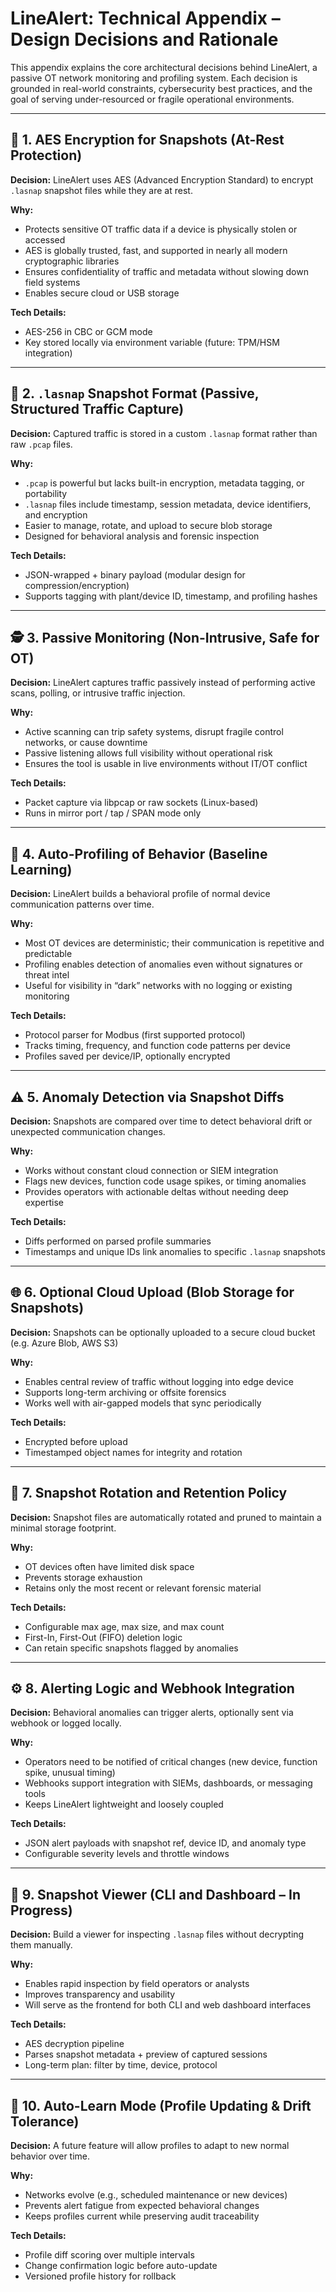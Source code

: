 # LineAlert: Technical Appendix – Design Decisions and Rationale

This appendix explains the core architectural decisions behind LineAlert, a passive OT network monitoring and profiling system. Each decision is grounded in real-world constraints, cybersecurity best practices, and the goal of serving under-resourced or fragile operational environments.

---

## 🔐 1. AES Encryption for Snapshots (At-Rest Protection)

**Decision:** LineAlert uses AES (Advanced Encryption Standard) to encrypt `.lasnap` snapshot files while they are at rest.

**Why:**
- Protects sensitive OT traffic data if a device is physically stolen or accessed
- AES is globally trusted, fast, and supported in nearly all modern cryptographic libraries
- Ensures confidentiality of traffic and metadata without slowing down field systems
- Enables secure cloud or USB storage

**Tech Details:**
- AES-256 in CBC or GCM mode
- Key stored locally via environment variable (future: TPM/HSM integration)

---

## 📸 2. `.lasnap` Snapshot Format (Passive, Structured Traffic Capture)

**Decision:** Captured traffic is stored in a custom `.lasnap` format rather than raw `.pcap` files.

**Why:**
- `.pcap` is powerful but lacks built-in encryption, metadata tagging, or portability
- `.lasnap` files include timestamp, session metadata, device identifiers, and encryption
- Easier to manage, rotate, and upload to secure blob storage
- Designed for behavioral analysis and forensic inspection

**Tech Details:**
- JSON-wrapped + binary payload (modular design for compression/encryption)
- Supports tagging with plant/device ID, timestamp, and profiling hashes

---

## 🕵️ 3. Passive Monitoring (Non-Intrusive, Safe for OT)

**Decision:** LineAlert captures traffic passively instead of performing active scans, polling, or intrusive traffic injection.

**Why:**
- Active scanning can trip safety systems, disrupt fragile control networks, or cause downtime
- Passive listening allows full visibility without operational risk
- Ensures the tool is usable in live environments without IT/OT conflict

**Tech Details:**
- Packet capture via libpcap or raw sockets (Linux-based)
- Runs in mirror port / tap / SPAN mode only

---

## 🧠 4. Auto-Profiling of Behavior (Baseline Learning)

**Decision:** LineAlert builds a behavioral profile of normal device communication patterns over time.

**Why:**
- Most OT devices are deterministic; their communication is repetitive and predictable
- Profiling enables detection of anomalies even without signatures or threat intel
- Useful for visibility in “dark” networks with no logging or existing monitoring

**Tech Details:**
- Protocol parser for Modbus (first supported protocol)
- Tracks timing, frequency, and function code patterns per device
- Profiles saved per device/IP, optionally encrypted

---

## ⚠️ 5. Anomaly Detection via Snapshot Diffs

**Decision:** Snapshots are compared over time to detect behavioral drift or unexpected communication changes.

**Why:**
- Works without constant cloud connection or SIEM integration
- Flags new devices, function code usage spikes, or timing anomalies
- Provides operators with actionable deltas without needing deep expertise

**Tech Details:**
- Diffs performed on parsed profile summaries
- Timestamps and unique IDs link anomalies to specific `.lasnap` snapshots

---

## 🌐 6. Optional Cloud Upload (Blob Storage for Snapshots)

**Decision:** Snapshots can be optionally uploaded to a secure cloud bucket (e.g. Azure Blob, AWS S3)

**Why:**
- Enables central review of traffic without logging into edge device
- Supports long-term archiving or offsite forensics
- Works well with air-gapped models that sync periodically

**Tech Details:**
- Encrypted before upload
- Timestamped object names for integrity and rotation

---

## 🔁 7. Snapshot Rotation and Retention Policy

**Decision:** Snapshot files are automatically rotated and pruned to maintain a minimal storage footprint.

**Why:**
- OT devices often have limited disk space
- Prevents storage exhaustion
- Retains only the most recent or relevant forensic material

**Tech Details:**
- Configurable max age, max size, and max count
- First-In, First-Out (FIFO) deletion logic
- Can retain specific snapshots flagged by anomalies

---

## ⚙️ 8. Alerting Logic and Webhook Integration

**Decision:** Behavioral anomalies can trigger alerts, optionally sent via webhook or logged locally.

**Why:**
- Operators need to be notified of critical changes (new device, function spike, unusual timing)
- Webhooks support integration with SIEMs, dashboards, or messaging tools
- Keeps LineAlert lightweight and loosely coupled

**Tech Details:**
- JSON alert payloads with snapshot ref, device ID, and anomaly type
- Configurable severity levels and throttle windows

---

## 🧪 9. Snapshot Viewer (CLI and Dashboard – In Progress)

**Decision:** Build a viewer for inspecting `.lasnap` files without decrypting them manually.

**Why:**
- Enables rapid inspection by field operators or analysts
- Improves transparency and usability
- Will serve as the frontend for both CLI and web dashboard interfaces

**Tech Details:**
- AES decryption pipeline
- Parses snapshot metadata + preview of captured sessions
- Long-term plan: filter by time, device, protocol

---

## 🔄 10. Auto-Learn Mode (Profile Updating & Drift Tolerance)

**Decision:** A future feature will allow profiles to adapt to new normal behavior over time.

**Why:**
- Networks evolve (e.g., scheduled maintenance or new devices)
- Prevents alert fatigue from expected behavioral changes
- Keeps profiles current while preserving audit traceability

**Tech Details:**
- Profile diff scoring over multiple intervals
- Change confirmation logic before auto-update
- Versioned profile history for rollback
